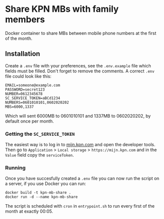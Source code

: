 # Share KPN MBs with family members
Docker container to share MBs between mobile phone numbers at the first of the month.

## Installation
Create a `.env` file with your preferences, see the `.env.example` file which fields must be filled. Don't forget to remove the comments. A correct `.env` file could look like this:
```
EMAIL=someone@example.com
PASSWORD=secret123
NUMBER=0612345678
SC_SERVICE_TOKEN=aBCd1234
NUMBERS=0601010101,0602020202
MBS=6000,1337
```
Which will sent 6000MB to 0601010101 and 1337MB to 0602020202, by default once per month.

### Getting the `SC_SERVICE_TOKEN`
The easiest way is to log in to [mijn.kpn.com](mijn.kpn.com) and open the developer tools. Then go to `Application` > `Local storage` > `https://mijn.kpn.com` and in the `Value` field copy the `serviceToken`.

### Running
Once you have succesfully created a `.env` file you can now run the script on a server, if you use Docker you can run:
```
docker build -t kpn-mb-share . 
docker run -d --name kpn-mb-share
```

The script is scheduled with `cron` in `entrypoint.sh` to run every first of the month at exactly 00:05.
